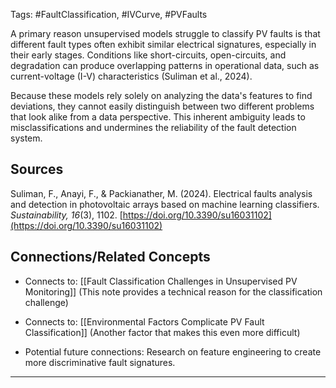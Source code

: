 Tags: #FaultClassification, #IVCurve, #PVFaults

A primary reason unsupervised models struggle to classify PV faults is that different fault types often exhibit similar electrical signatures, especially in their early stages. 
Conditions like short-circuits, open-circuits, and degradation can produce overlapping patterns in operational data, such as current-voltage (I-V) characteristics (Suliman et al., 2024).

Because these models rely solely on analyzing the data's features to find deviations, they cannot easily distinguish between two different problems that look alike from a data perspective. 
This inherent ambiguity leads to misclassifications and undermines the reliability of the fault detection system.

## Sources

Suliman, F., Anayi, F., & Packianather, M. (2024). Electrical faults analysis and detection in photovoltaic arrays based on machine learning classifiers. _Sustainability, 16_(3), 1102. [https://doi.org/10.3390/su16031102](https://doi.org/10.3390/su16031102)

## Connections/Related Concepts

- Connects to: [[Fault Classification Challenges in Unsupervised PV Monitoring]] (This note provides a technical reason for the classification challenge)
    
- Connects to: [[Environmental Factors Complicate PV Fault Classification]] (Another factor that makes this even more difficult)
    
- Potential future connections: Research on feature engineering to create more discriminative fault signatures.
    

---